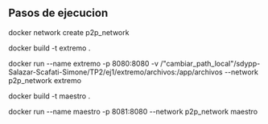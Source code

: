 ## Pasos de ejecucion
docker network create p2p_network

docker build -t extremo .
 
docker run --name extremo -p 8080:8080 -v /"cambiar_path_local"/sdypp-Salazar-Scafati-Simone/TP2/ej1/extremo/archivos:/app/archivos --network p2p_network extremo

docker build -t maestro .

docker run --name maestro -p 8081:8080  --network p2p_network  maestro
